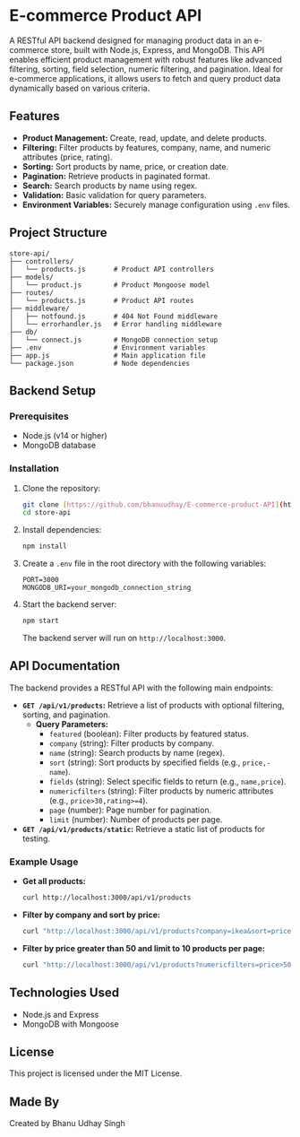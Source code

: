 # E-commerce Product API

A RESTful API backend designed for managing product data in an e-commerce store, built with Node.js, Express, and MongoDB. This API enables efficient product management with robust features like advanced filtering, sorting, field selection, numeric filtering, and pagination. Ideal for e-commerce applications, it allows users to fetch and query product data dynamically based on various criteria.
## Features

-   **Product Management:** Create, read, update, and delete products.
-   **Filtering:** Filter products by features, company, name, and numeric attributes (price, rating).
-   **Sorting:** Sort products by name, price, or creation date.
-   **Pagination:** Retrieve products in paginated format.
-   **Search:** Search products by name using regex.
-   **Validation:** Basic validation for query parameters.
-   **Environment Variables:** Securely manage configuration using `.env` files.

## Project Structure

```
store-api/
├── controllers/
│   └── products.js       # Product API controllers
├── models/
│   └── product.js        # Product Mongoose model
├── routes/
│   └── products.js       # Product API routes
├── middleware/
│   ├── notfound.js       # 404 Not Found middleware
│   └── errorhandler.js   # Error handling middleware
├── db/
│   └── connect.js        # MongoDB connection setup
├── .env                  # Environment variables
├── app.js                # Main application file
└── package.json          # Node dependencies
```

## Backend Setup

### Prerequisites

-   Node.js (v14 or higher)
-   MongoDB database

### Installation

1.  Clone the repository:

    ```bash
    git clone [https://github.com/bhanuudhay/E-commerce-product-API](https://github.com/bhanuudhay/E-commerce-product-API)
    cd store-api
    ```

2.  Install dependencies:

    ```bash
    npm install
    ```

3.  Create a `.env` file in the root directory with the following variables:

    ```
    PORT=3000
    MONGODB_URI=your_mongodb_connection_string
    ```

4.  Start the backend server:

    ```bash
    npm start
    ```

    The backend server will run on `http://localhost:3000`.

## API Documentation

The backend provides a RESTful API with the following main endpoints:

-   **`GET /api/v1/products`:** Retrieve a list of products with optional filtering, sorting, and pagination.
    -   **Query Parameters:**
        -   `featured` (boolean): Filter products by featured status.
        -   `company` (string): Filter products by company.
        -   `name` (string): Search products by name (regex).
        -   `sort` (string): Sort products by specified fields (e.g., `price,-name`).
        -   `fields` (string): Select specific fields to return (e.g., `name,price`).
        -   `numericfilters` (string): Filter products by numeric attributes (e.g., `price>30,rating>=4`).
        -   `page` (number): Page number for pagination.
        -   `limit` (number): Number of products per page.
-   **`GET /api/v1/products/static`:** Retrieve a static list of products for testing.

### Example Usage

-   **Get all products:**

    ```bash
    curl http://localhost:3000/api/v1/products
    ```

-   **Filter by company and sort by price:**

    ```bash
    curl "http://localhost:3000/api/v1/products?company=ikea&sort=price"
    ```

-   **Filter by price greater than 50 and limit to 10 products per page:**

    ```bash
    curl "http://localhost:3000/api/v1/products?numericfilters=price>50&limit=10"
    ```

## Technologies Used

-   Node.js and Express
-   MongoDB with Mongoose

## License

This project is licensed under the MIT License.

## Made By

Created by Bhanu Udhay Singh
